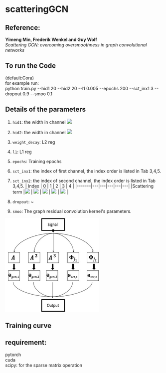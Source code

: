 # scatteringGCN

## Reference:
**Yimeng Min, Frederik Wenkel and Guy Wolf**\
*Scattering GCN: overcoming oversmoothness in graph convolutional networks*

## To run the Code
(default:Cora)\
for example run:\
python train.py --hid1 20 --hid2 20 --l1 0.005 --epochs 200 --sct_inx1 3 --dropout 0.9 --smoo 0.1

## Details of the parameters
1. `hid1`: the width in channel <img src="https://render.githubusercontent.com/render/math?math=\boldsymbol{\Phi_{J_1}}">
2. `hid2`: the width in channel <img src="https://render.githubusercontent.com/render/math?math=\boldsymbol{\Phi_{J_2}}">
3. `weight_decay`: L2 reg 
4. `l1`: L1 reg 
5. `epochs`: Training epochs
6. `sct_inx1`: the index of first channel, the index order is listed in Tab 3,4,5.
7. `sct_inx2`: the index of second channel, the index order is listed in Tab 3,4,5.
| Index | 0 | 1 | 2 | 3 | 4 |
|-------|---|---|---|---|---|
|Scattering term |<img src="https://render.githubusercontent.com/render/math?math=\boldsymbol{\Phi_{Psi_1}}">     | <img src="https://render.githubusercontent.com/render/math?math=\boldsymbol{\Phi_{Psi_2}}">  | <img src="https://render.githubusercontent.com/render/math?math=\boldsymbol{\Phi_{Psi_3}}">  |  <img src="https://render.githubusercontent.com/render/math?math=\boldsymbol{\Psi_1|\Psi_2}|">  | <img src="https://render.githubusercontent.com/render/math?math=\boldsymbol{\Psi_2|\Psi_3|}">  |

8. `dropout`: ~
9. `smoo`: The graph residual convolution kernel's parameters.


<img src="Figures/Picture1.jpg" alt="Structure"  width="300" height="300">


## Training curve

## requirement:
pytorch\
cuda\
scipy: for the sparse matrix operation 

